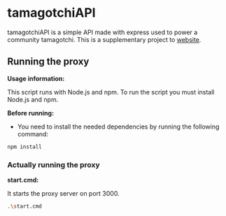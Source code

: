 # tamagotchiAPI

tamagotchiAPI is a simple API made with express used to power a community tamagotchi. This is a supplementary project to [website](https://psikoo.github.io/website/sub/tama/tama.html).

## Running the proxy

**Usage information:**

This script runs with Node.js and npm. To run the script you must install Node.js and npm.

**Before running:**

- You need to install the needed dependencies by running the following command:

```bash
npm install
```

### Actually running the proxy

**start.cmd:**

It starts the proxy server on port 3000.
```bash
.\start.cmd
```